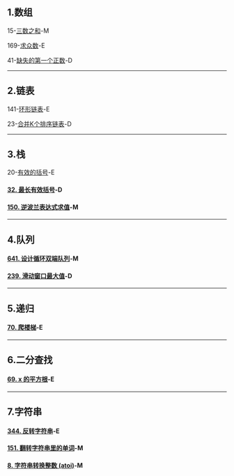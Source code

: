 ## 1.数组

15-[三数之和](https://leetcode-cn.com/problems/3sum/)-M

169-[求众数](https://leetcode-cn.com/problems/majority-element/)-E

41-[缺失的第一个正数](https://leetcode-cn.com/problems/first-missing-positive/)-D

------



## 2.链表

141-[环形链表](https://leetcode-cn.com/problems/linked-list-cycle/)-E

23-[合并K个排序链表](https://leetcode-cn.com/problems/merge-k-sorted-lists/)-D

------



## 3.栈

20-[有效的括号](https://leetcode-cn.com/problems/valid-parentheses/)-E

#### [32. 最长有效括号](https://leetcode-cn.com/problems/longest-valid-parentheses/)-D

#### [150. 逆波兰表达式求值](https://leetcode-cn.com/problems/evaluate-reverse-polish-notation/)-M

------



## 4.队列

#### [641. 设计循环双端队列](https://leetcode-cn.com/problems/design-circular-deque/)-M

#### [239. 滑动窗口最大值](https://leetcode-cn.com/problems/sliding-window-maximum/)-D

------





## 5.递归

#### [70. 爬楼梯](https://leetcode-cn.com/problems/climbing-stairs/)-E

------



## 6.二分查找

#### [69. x 的平方根](https://leetcode-cn.com/problems/sqrtx/)-E

------



## 7.字符串

#### [344. 反转字符串](https://leetcode-cn.com/problems/reverse-string/)-E

#### [151. 翻转字符串里的单词](https://leetcode-cn.com/problems/reverse-words-in-a-string/)-M

#### [8. 字符串转换整数 (atoi)](https://leetcode-cn.com/problems/string-to-integer-atoi/)-M


